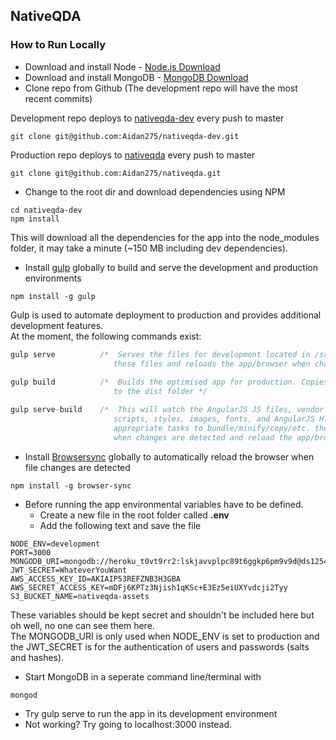 ## NativeQDA 

### How to Run Locally

* Download and install Node - [Node.js Download](https://nodejs.org/en/) 
* Download and install MongoDB - [MongoDB Download](https://www.mongodb.com/download-center?jmp=nav#community) 
* Clone repo from Github  (The development repo will have the most recent commits)

Development repo deploys to [nativeqda-dev](https://nativeqda-dev.herokuapp.com/) every push to master
```
git clone git@github.com:Aidan275/nativeqda-dev.git
```
Production repo deploys to [nativeqda](https://nativeqda.herokuapp.com/) every push to master
```
git clone git@github.com:Aidan275/nativeqda.git
```
* Change to the root dir and download dependencies using NPM
```
cd nativeqda-dev
npm install
```
This will download all the dependencies for the app into the node_modules folder, it may take a minute (~150 MB including dev dependencies). 
* Install [gulp](http://gulpjs.com/) globally to build and serve the development and production environments
 ```
npm install -g gulp
```
Gulp is used to automate deployment to production and provides additional development features. <br>
At the moment, the following commands exist:
 ```javascript
gulp serve			/*	Serves the files for development located in /src and watches
						these files and reloads the app/browser when changes are made */
            
gulp build			/* 	Builds the optimised app for production. Copies optimised code
						to the dist folder */

gulp serve-build	/* 	This will watch the AngularJS JS files, vendor JS, vendor CSS, 
						scripts, styles, images, fonts, and AngularJS HTML and run the 
						appropriate tasks to bundle/minify/copy/etc. the modified files
						when changes are detected and reload the app/browser.	*/
```
* Install [Browsersync](https://www.browsersync.io/) globally to automatically reload the browser when file changes are detected
```
npm install -g browser-sync
```
* Before running the app environmental variables have to be defined. 
	* Create a new file in the root folder called **.env**
	* Add the following text and save the file
```
NODE_ENV=development
PORT=3000
MONGODB_URI=mongodb://heroku_t0vt9rr2:lskjavvplpc89t6ggkp6pm9v9d@ds125481.mlab.com:25481/heroku_t0vt9rr2
JWT_SECRET=WhateverYouWant
AWS_ACCESS_KEY_ID=AKIAIP53REFZNB3H3GBA
AWS_SECRET_ACCESS_KEY=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
S3_BUCKET_NAME=nativeqda-assets
```
These variables should be kept secret and shouldn't be included here but oh well, no one can see them here. <br>
The MONGODB_URI is only used when NODE_ENV is set to production and the JWT_SECRET is for the authentication of users and passwords (salts and hashes).
* Start MongoDB in  a seperate command line/terminal with
```
mongod
```
* Try gulp serve to run the app in its development environment
* Not working? Try going to localhost:3000 instead.